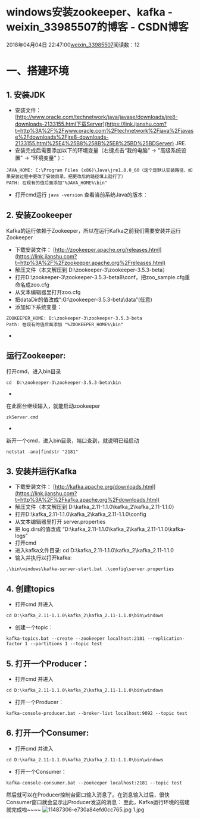 # windows安装zookeeper、kafka - weixin_33985507的博客 - CSDN博客
2018年04月04日 22:47:00[weixin_33985507](https://me.csdn.net/weixin_33985507)阅读数：12
# 一、搭建环境
## [](#1-%E5%AE%89%E8%A3%85jdk)1. 安装JDK
- 安装文件：[http://www.oracle.com/technetwork/java/javase/downloads/jre8-downloads-2133155.html下载Server](https://link.jianshu.com?t=http%3A%2F%2Fwww.oracle.com%2Ftechnetwork%2Fjava%2Fjavase%2Fdownloads%2Fjre8-downloads-2133155.html%25E4%25B8%258B%25E8%25BD%25BDServer) JRE.
- 安装完成后需要添加以下的环境变量（右键点击“我的电脑” -> "高级系统设置" -> "环境变量" ）：
```
JAVA_HOME: C:\Program Files (x86)\Java\jre1.8.0_60（这个是默认安装路径，如果安装过程中更改了安装目录，把更改后的路径填上就行了）
PATH: 在现有的值后面添加"%JAVA_HOME%\bin"
```
- 打开cmd运行 `java -version` 查看当前系统Java的版本：
## [](#2-%E5%AE%89%E8%A3%85zookeeper)2. 安装Zookeeper
Kafka的运行依赖于Zookeeper，所以在运行Kafka之前我们需要安装并运行Zookeeper
- 下载安装文件： [http://zookeeper.apache.org/releases.html](https://link.jianshu.com?t=http%3A%2F%2Fzookeeper.apache.org%2Freleases.html)
- 解压文件（本文解压到 D:\zookeeper-3\zookeeper-3.5.3-beta）
- 打开D:\zookeeper-3\zookeeper-3.5.3-beta8\conf，把zoo_sample.cfg重命名成zoo.cfg
- 从文本编辑器里打开zoo.cfg
- 把dataDir的值改成“:G:\zookeeper-3.5.3-beta\data”(任意)
- 添加如下系统变量：
```
ZOOKEEPER_HOME: D:\zookeeper-3\zookeeper-3.5.3-beta
Path: 在现有的值后面添加 "%ZOOKEEPER_HOME%\bin"
```
- 
运行Zookeeper:
- 
打开cmd，进入bin目录
```
cd  D:\zookeeper-3\zookeeper-3.5.3-beta\bin
```
- 
在此窗台继续输入，就能启动zookeeper
```
zkServer.cmd
```
- 
新开一个cmd，进入bin目录，端口查到，就说明已经启动
```
netstat -ano|findstr "2181"
```
## [](#3-%E5%AE%89%E8%A3%85%E5%B9%B6%E8%BF%90%E8%A1%8Ckafka)3. 安装并运行Kafka
- 下载安装文件： [http://kafka.apache.org/downloads.html](https://link.jianshu.com?t=http%3A%2F%2Fkafka.apache.org%2Fdownloads.html)
- 解压文件（本文解压到 D:\kafka_2.11-1.1.0\kafka_2\kafka_2.11-1.1.0）
- 打开D:\kafka_2.11-1.1.0\kafka_2\kafka_2.11-1.1.0\config
- 从文本编辑器里打开 server.properties
- 把 log.dirs的值改成 “D:\kafka_2.11-1.1.0\kafka_2\kafka_2.11-1.1.0\kafka-logs”
- 打开cmd
- 进入kafka文件目录: cd D:\kafka_2.11-1.1.0\kafka_2\kafka_2.11-1.1.0
- 输入并执行以打开kafka:
```
.\bin\windows\kafka-server-start.bat .\config\server.properties
```
## [](#4-%E5%88%9B%E5%BB%BAtopics)4. 创建topics
- 打开cmd 并进入
```
cd D:\kafka_2.11-1.1.0\kafka_2\kafka_2.11-1.1.0\bin\windows
```
- 创建一个topic：
```
kafka-topics.bat --create --zookeeper localhost:2181 --replication-factor 1 --partitions 1 --topic test
```
## [](#5-%E6%89%93%E5%BC%80%E4%B8%80%E4%B8%AAproducer)5. 打开一个Producer：
- 打开cmd 并进入
```
cd D:\kafka_2.11-1.1.0\kafka_2\kafka_2.11-1.1.0\bin\windows
```
- 打开一个Producer：
```
kafka-console-producer.bat --broker-list localhost:9092 --topic test
```
## [](#6-%E6%89%93%E5%BC%80%E4%B8%80%E4%B8%AAconsumer)6. 打开一个Consumer:
- 打开cmd 并进入
```
cd D:\kafka_2.11-1.1.0\kafka_2\kafka_2.11-1.1.0\bin\windows
```
- 打开一个Consumer：
```
kafka-console-consumer.bat --zookeeper localhost:2181 --topic test
```
然后就可以在Producer控制台窗口输入消息了。在消息输入过后，很快Consumer窗口就会显示出Producer发送的消息：
至此，Kafka运行环境的搭建就完成啦~~~~
![11487306-e730a84efd0cc765.jpg](https://upload-images.jianshu.io/upload_images/11487306-e730a84efd0cc765.jpg)
1.jpg
